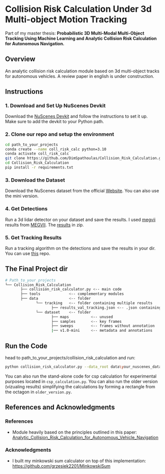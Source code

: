 # Collision Risk Calculation Under 3d Multi-object Motion Tracking
Part of my master thesis: **Probabilistic 3D Multi-Modal Multi-Object Tracking Using Machine Learning and Analytic Collision Risk Calculation for Autonomous Navigation.**

 
## Overview
An analytic collision risk calculation module based on 3d multi-object tracks for autonomous vehicles.
A review paper in english is under construction.

## Instructions

### 1. Download and Set Up NuScenes Devkit
Download the [NuScenes Devkit](https://github.com/nutonomy/nuscenes-devkit) and follow the instructions to set it up.
Make sure to add the devkit to your Python path.

### 2. Clone our repo and setup the environment
```bash
cd path_to_your_projects
conda create --name coll_risk_calc python=3.10
conda activate coll_risk_calc
git clone https://github.com/DimSpathoulas/Collision_Risk_Calculation.git
cd Collision_Risk_Calculation
pip install -r requirements.txt
```

### 3. Download the Dataset
Download the NuScenes dataset from the official [Website](https://www.nuscenes.org/).
You can also use the mini version.

### 4. Get Detections
Run a 3d lidar detector on your dataset and save the results.
I used [megvii](https://arxiv.org/abs/1908.09492) results from [MEGVII](https://github.com/V2AI/Det3D).
The [results](https://www.nuscenes.org/data/detection-megvii.zip) in zip.

### 5. Get Tracking Results
Run a tracking algorithm on the detections and save the results in your dir.
You can use [this](https://github.com/eddyhkchiu/mahalanobis_3d_multi_object_tracking) repo.


## The Final Project dir
```bash
# Path_to_your_projects        
└── Collision_Risk_Calculation
       ├── collision_risk_calculator.py <-- main code
       ├── tools             <-- complementary modules
       ├── data              <-- folder
              └── tracking   <-- folder containing multiple results
                     ├── results_val_tracking.json <-- .json containing results
              └── dataset    <-- folder
                     ├── maps          <-- unused
                     ├── samples       <-- key frames
                     ├── sweeps        <-- frames without annotation
                     |── v1.0-mini     <-- metadata and annotations
```

## Run the Code
head to path_to_your_projects/collision_risk_calculation and run:
```bash
python collision_risk_calculator.py --data_root data\your_nuscenes_data --version your_version --tracking_file data\tracking\your_tracking_results.json --distance_thresh 10 --projection_window 2 
```
You can also run the stand-alone code for csp calculation for experimental purposes located in ```csp_calculation.py```.
You can also run the older version (vizualing results) simplifying the calculations by forming a rectangle from the octagon in ```older_version.py```.



## References and Acknowledgments

### References
- Module heavily based on the principles outlined in this paper: [Analytic_Collision_Risk_Calculation_for_Autonomous_Vehicle_Navigation](https://ieeexplore.ieee.org/document/8793264)
### Acknowledgments
- I built my minkowski sum calculator on top of this implementation:
https://github.com/grzesiek2201/MinkowskiSum